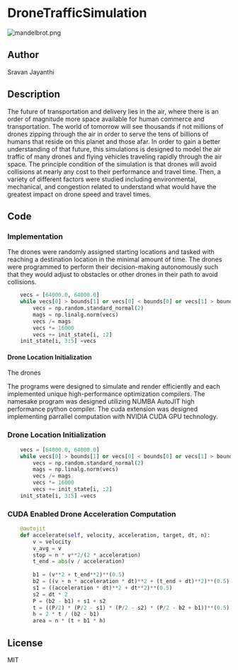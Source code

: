# DroneTrafficSimulation

![mandelbrot.png](https://github.com/SVJayanthi/DroneTrafficSimulation/blob/master/Environment.png)

## Author
Sravan Jayanthi

## Description
The future of transportation and delivery lies in the air, where there is an order of magnitude more space available for human commerce and transportation. The world of tomorrow will see thousands if not millions of drones zipping through the air in order to serve the tens of billions of humans that reside on this planet and those afar. In order to gain a better understanding of that future, this simulations is designed to model the air traffic of many drones and flying vehicles traveling rapidly through the air space. The principle condition of the simulation is that drones will avoid collisions at nearly any cost to their performance and travel time. Then, a variety of different factors were studied including environmental, mechanical, and congestion related to understand what would have the greatest impact on drone speed and travel times.

## Code

### Implementation
The drones were randomly assigned starting locations and tasked with reaching a destination location in the minimal amount of time. The drones were programmed to perform their decision-making autonomously such that they would adjust to obstacles or other drones in their path to avoid collisions. 
```python
    vecs = [64000.0, 64000.0]
    while vecs[0] > bounds[1] or vecs[0] < bounds[0] or vecs[1] > bounds[3] or vecs[1] < bounds[2]:
        vecs = np.random.standard_normal(2)
        mags = np.linalg.norm(vecs)
        vecs /= mags
        vecs *= 16000
        vecs += init_state[i, :2]
    init_state[i, 3:5] =vecs
```
#### Drone Location Initialization
The drones 


The programs were designed to simulate and render efficiently and each implemented unique high-performance optimization compilers. The namesake program was designed utilizing NUMBA AutoJIT high performance python compiler. The cuda extension was designed implementing parrallel computation with NVIDIA CUDA GPU technology. 

### Drone Location Initialization

```python
    vecs = [64000.0, 64000.0]
    while vecs[0] > bounds[1] or vecs[0] < bounds[0] or vecs[1] > bounds[3] or vecs[1] < bounds[2]:
        vecs = np.random.standard_normal(2)
        mags = np.linalg.norm(vecs)
        vecs /= mags
        vecs *= 16000
        vecs += init_state[i, :2]
    init_state[i, 3:5] =vecs
```

### CUDA Enabled Drone Acceleration Computation

```python
    @autojit
    def accelerate(self, velocity, acceleration, target, dt, n):
        v = velocity
        v_avg = v
        stop = n * v**2/(2 * acceleration)
        t_end = abs(v / acceleration)
        
        b1 = (v**2 + t_end**2)**(0.5)
        b2 = ((v + n * acceleration * dt)**2 + (t_end + dt)**2)**(0.5)
        s1 = ((acceleration * dt)**2 + dt**2)**(0.5)
        s2 = dt * 2
        P = (b2 - b1) + s1 + s2
        t = ((P/2) * (P/2 - s1) * (P/2 - s2) * (P/2 - b2 + b1))**(0.5)
        h = 2 * t / (b2 - b1)
        area = n * (t + b1 * h)
```

## License

MIT
